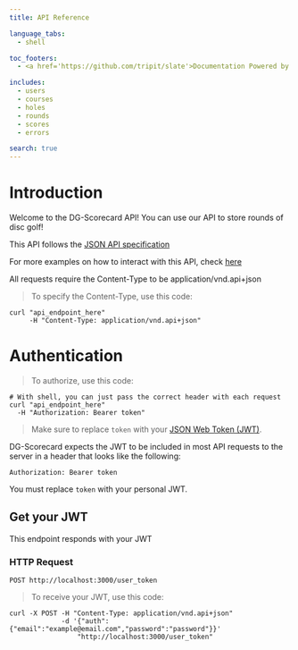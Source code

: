 ```yaml
---
title: API Reference

language_tabs:
  - shell

toc_footers:
  - <a href='https://github.com/tripit/slate'>Documentation Powered by Slate</a>

includes:
  - users
  - courses
  - holes
  - rounds
  - scores
  - errors

search: true
---
```


# Introduction

Welcome to the DG-Scorecard API! You can use our API to store rounds of disc
golf!

This API follows the <a href='http://jsonapi.org/'>JSON API specification</a>

For more examples on how to interact with this API, check <a href='http://jsonapi.org/examples/'>here</a>

All requests require the Content-Type to be application/vnd.api+json

> To specify the Content-Type, use this code:

```shell
curl "api_endpoint_here"
     -H "Content-Type: application/vnd.api+json"
```

# Authentication

> To authorize, use this code:

```shell
# With shell, you can just pass the correct header with each request
curl "api_endpoint_here"
  -H "Authorization: Bearer token"
```

> Make sure to replace `token` with your [JSON Web Token (JWT)](https://jwt.io).

DG-Scorecard expects the JWT to be included in most API requests to the
server in a header that looks like the following:

`Authorization: Bearer token`

<aside class="notice">
You must replace <code>token</code> with your personal JWT.
</aside>

## Get your JWT

This endpoint responds with your JWT

### HTTP Request

`POST http://localhost:3000/user_token`

> To receive your JWT, use this code:

```shell
curl -X POST -H "Content-Type: application/vnd.api+json"
             -d '{"auth":{"email":"example@email.com","password":"password"}}'
                 "http://localhost:3000/user_token"
```
